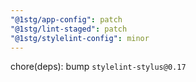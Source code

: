 ```yaml
---
"@1stg/app-config": patch
"@1stg/lint-staged": patch
"@1stg/stylelint-config": minor
---
```


chore(deps): bump `stylelint-stylus@0.17`
